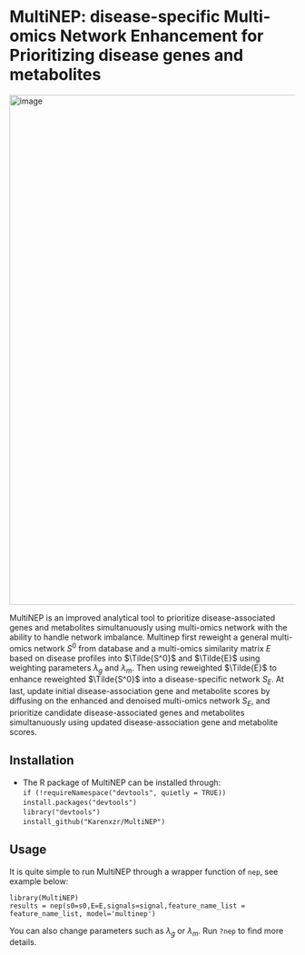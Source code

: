 # MultiNEP: disease-specific Multi-omics Network Enhancement for Prioritizing disease genes and metabolites

<img width="898" alt="image" src="https://user-images.githubusercontent.com/27308407/206234973-b4c3a6b0-0bce-48a7-ac79-8bb2f74fbcbb.png">

MultiNEP is an improved analytical tool to prioritize disease-associated genes and metabolites simultanuously using multi-omics network with the ability to handle network imbalance. Multinep first reweight a general multi-omics network $S^0$ from database and a multi-omics similarity matrix $E$ based on disease profiles into $\Tilde{S^0}$ and $\Tilde{E}$ using weighting parameters $\lambda_g$ and $\lambda_m$. Then using reweighted $\Tilde{E}$ to enhance reweighted $\Tilde{S^0}$ into a disease-specific network $S_E$. At last, update initial disease-association gene and metabolite scores by diffusing on the enhanced and denoised multi-omics network $S_E$, and prioritize candidate disease-associated genes and metabolites simultanuously using updated disease-association gene and metabolite scores. 

## Installation

- The R package of MultiNEP can be installed through:<br />
`if (!requireNamespace("devtools", quietly = TRUE))` <br />
`install.packages("devtools")`<br />
`library("devtools")`<br />
`install_github("Karenxzr/MultiNEP")`

## Usage

It is quite simple to run MultiNEP through a wrapper function of `nep`, see example below:

`library(MultiNEP)` <br />
`results = nep(s0=s0,E=E,signals=signal,feature_name_list = feature_name_list, model='multinep')` <br />

You can also change parameters such as $\lambda_g$ or $\lambda_m$. Run `?nep` to find more details.
